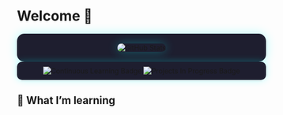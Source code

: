 # Welcome 👋

<div align="center" style="background-color:#1e1e2f; padding:20px; border-radius:15px; box-shadow: 0px 0px 20px rgba(0, 255, 255, 0.3);">
  <img src="https://github-readme-stats.vercel.app/api?username=Mr3ENTLEY&show_icons=true&theme=radical&bg_color=0d1117&title_color=58a6ff&text_color=c9d1d9&icon_color=79ff97&hide_border=true" alt="GitHub Stats" style="border-radius:15px; box-shadow: 0px 0px 20px rgba(0, 255, 255, 0.3);">
</div>

<div align="center" style="background-color:#1e1e2f; padding:10px; border-radius:10px; box-shadow: 0px 0px 15px rgba(0, 255, 255, 0.3);">
  <img src="https://img.shields.io/badge/Continuous%20Learning-%E2%9C%85-green?style=for-the-badge&logo=learning&logoColor=white" alt="Continuous Learning Badge">
  <img src="https://img.shields.io/badge/Projects-In%20Progress-yellow?style=for-the-badge&logo=projects&logoColor=white" alt="Projects In Progress Badge">
</div>

## 🌱 What I’m learning

